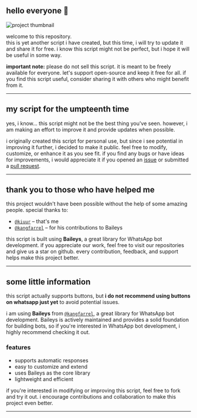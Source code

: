 ## hello everyone 👋
![project thumbnail](https://files.catbox.moe/1f6wnp.jpg)  

welcome to this repository.  
this is yet another script i have created, but this time, i will try to update it and share it for free. i know this script might not be perfect, but i hope it will be useful in some way.  

**important note:** please do not sell this script. it is meant to be freely available for everyone. let's support open-source and keep it free for all. if you find this script useful, consider sharing it with others who might benefit from it.  

---

## my script for the umpteenth time  

yes, i know... this script might not be the best thing you've seen. however, i am making an effort to improve it and provide updates when possible.  

i originally created this script for personal use, but since i see potential in improving it further, i decided to make it public. feel free to modify, customize, or enhance it as you see fit. if you find any bugs or have ideas for improvements, i would appreciate it if you opened an [issue](https://github.com/kiuur/tempest/issues) or submitted a [pull request](https://github.com/kiuur/tempest/pulls).  

---

## thank you to those who have helped me  

this project wouldn't have been possible without the help of some amazing people. special thanks to:  

- [`@kiuur`](https://github.com/kiuur) – that's me  
- [`@kangfarrel`](https://github.com/kangfarrel) – for his contributions to Baileys  

this script is built using **Baileys**, a great library for WhatsApp bot development. if you appreciate our work, feel free to visit our repositories and give us a star on github. every contribution, feedback, and support helps make this project better.  

---

## some little information  

this script actually supports buttons, but **i do not recommend using buttons on whatsapp just yet** to avoid potential issues.  

i am using **Baileys** from [`@kangfarrel`](https://github.com/kangfarrel/felzar-Baileys), a great library for WhatsApp bot development. Baileys is actively maintained and provides a solid foundation for building bots, so if you're interested in WhatsApp bot development, i highly recommend checking it out.  

### features  
- supports automatic responses  
- easy to customize and extend  
- uses Baileys as the core library  
- lightweight and efficient  

if you're interested in modifying or improving this script, feel free to fork and try it out. i encourage contributions and collaboration to make this project even better.  

---
